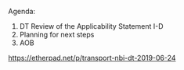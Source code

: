 Agenda:

1) DT Review of the Applicability Statement I-D
2) Planning for next steps
3) AOB

https://etherpad.net/p/transport-nbi-dt-2019-06-24
